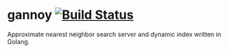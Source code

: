 # gannoy [![Build Status](https://travis-ci.org/monochromegane/gannoy.svg?branch=master)](https://travis-ci.org/monochromegane/gannoy)

Approximate nearest neighbor search server and dynamic index written in Golang.
